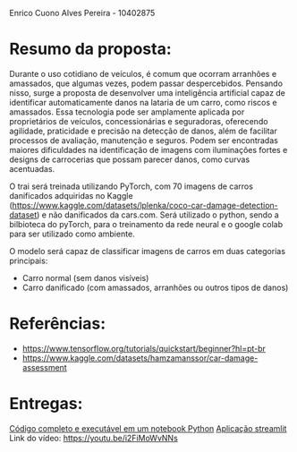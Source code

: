 Enrico Cuono Alves Pereira - 10402875

# Resumo da proposta:

Durante o uso cotidiano de veículos, é comum que ocorram arranhões e amassados, que algumas vezes, podem passar despercebidos. Pensando nisso, surge a proposta de desenvolver uma inteligência artificial capaz de identificar automaticamente danos na lataria de um carro, como riscos e amassados. Essa tecnologia pode ser amplamente aplicada por proprietários de veículos, concessionárias e seguradoras, oferecendo agilidade, praticidade e precisão na detecção de danos, além de facilitar processos de avaliação, manutenção e seguros. Podem ser encontradas maiores dificuldades na identificação de imagens com iluminações fortes e designs de carrocerias que possam parecer danos, como curvas acentuadas.

O trai será treinada utilizando PyTorch, com 70 imagens de carros danificados adquiridas no Kaggle (https://www.kaggle.com/datasets/lplenka/coco-car-damage-detection-dataset) e não danificados da cars.com.
Será utilizado o python, sendo a bilbioteca do pyTorch, para o treinamento da rede neural e o google colab para ser utilizado como ambiente.

O modelo será capaz de classificar imagens de carros em duas categorias principais:
- Carro normal (sem danos visíveis)
- Carro danificado (com amassados, arranhões ou outros tipos de danos)

# Referências: 
- https://www.tensorflow.org/tutorials/quickstart/beginner?hl=pt-br
- https://www.kaggle.com/datasets/hamzamanssor/car-damage-assessment

# Entregas: 
[Código completo e executável em um notebook Python](notebookFinalProjeto.ipynb)
[Aplicação streamlit](streamlitApp.py)
Link do vídeo: https://youtu.be/i2FiMoWvNNs 
